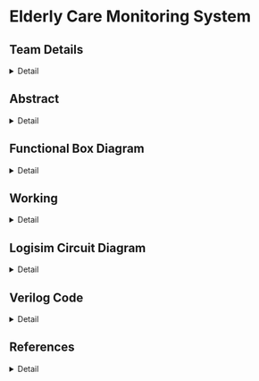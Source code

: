 # Elderly Care Monitoring System

<!-- First Section -->

## Team Details

<details>
  <summary>Detail</summary>

> Semester: 3rd Sem B. Tech. CSE

> Section: S1

> Member-1: Aayushman, 231CS105, aayushman.231cs105@nitk.edu.in

> Member-2: Atharva Parkhi, 231CS115, aparkhi.231cs115@nitk.edu.in

> Member-3: Sahil Mengji, 231CS151, sahilmengji.231cs151@nitk.edu.in

</details>

<!-- Second Section -->

## Abstract

<details>
  <summary>Detail</summary>
  
  > The motivation for developing an Elderly Care Monitoring System arises from the
pressing need to ensure the safety and well-being of the aging population, especially those
living independently. Real-time health monitoring solutions can detect critical conditions
like abnormal heart rates, high temperatures, and falls, reducing health risks. Further-
more, managing multiple medications can be challenging for seniors, so incorporating a
medicine reminder feature helps ensure timely intake and prevents missed doses. This
system provides peace of mind for caregivers, enabling timely medical intervention and
better health management.<br><br>
The growing elderly population faces significant challenges in health management and
safety. Many seniors struggle to monitor vital health parameters, leading to unnoticed
risks. The complexity of medication regimens can result in missed doses, jeopardizing
their well-being. This project aims to create a comprehensive system that integrates
health monitoring, fall detection, and medication reminders, along with a fall recovery
timer to track recovery times after falls. This enhances safety, ensures timely assistance,
and improves the quality of life for elderly individuals living independently.<br> <br>
Here are the features of the Elderly Care Monitoring System:<br>
~ Real-Time Health Monitoring: Continuously tracks vital parameters such as heart
rate and body temperature, providing immediate alerts for abnormalities.<br>
~ Error-free Fall Detection Mechanism: Quickly identifies falls and notifies caregivers
at the same time avoiding any false alarms using a robust recovery timer system and
debouncing system, ensuring prompt assistance in emergencies.<br>
~ Medicine Reminder System: Alerts seniors when to take their medications, prevent-
ing missed doses and promoting adherence to medication schedules.
</details>

<!-- Third Section -->
## Functional Box Diagram
<details>
  <summary>Detail</summary>

> ![Block Diagram](Snapshots/Block2png.png)

</details>

## Working

<details>
  <summary>Detail</summary>

> The Elderly Monitoring System is designed to assist in the continuous health and safety monitoring of elderly individuals. It integrates multiple modules, each serving a specific function to enhance the well-being and daily life of the user. The system consists of the following core components: <br>

 Control System: It is used to identify what module we are interested in looking at a particular instance between BPM monitoring and Temperature monitoring. It is made using a simple finite state machine, which contains three states: BPM monitoring, Temperature monitoring and Idle State which is accomplished using D flip flops.<br>

> ![](Snapshots/Control2.png) <br>

 
BPM Monitoring: This module tracks the user's heart rate (beats per minute). It triggers an alert if the BPM falls outside the normal range, helping detect any irregularities in real-time.<br>

It contains a simple  structure in which we measure beats per minute of a person. In our case, we measure it for 10 seconds using a counter and a mono pulse button, thus giving the pulse manually, and multiply it by 6 using a multiplier thus getting it for a minute. Then that value is compared to certain threshold values determined for a person of old age using a comparator and if the measured values doesn't lie in the particular slot then the monitor returns an abnormal state. It also shows the current BPM of the patient.<br><br>

> ![](Snapshots/bpm2.png) <br>

Temperature Monitoring: This module measures the user's body temperature and monitors for abnormal fluctuations. If the temperature deviates from a healthy range, an alert is activated to prompt immediate action. Special handling is included to ensure no false alerts when the sensor detects a reading of zero. <br>

So the temperature is detected using a sensor, and if it falls below or above certain threshold values determined for old age people which is compared in our circuits using comparators, then it is an abnormality and it shows on the LED or output generated.<br><br>

> ![](Snapshots/temp2.png) <br>
Medicine Reminder: The medicine reminder module is programmed to provide timely alerts to the user when it's time to take their medication. This helps ensure adherence to prescribed medication schedules. <br>

At certain intervals, the patient gets a reminder for taking his/her medicines, which is executed using a simple counter and timer circuits. <br><br>

Fall Detection System: The fall detection system monitors for any sudden movements or lack of movement that could indicate a fall. In the event of a detected fall, the system sends an immediate alert to caregivers or family members, ensuring a quick response.<br>

This intricate system includes a debouncing system which ensures that no noisy signals pass through in the circuit and only stable signals do. This is done using D flip flops. When a stable signal reaches the system, a recovery timer starts executed using a counter thus allowing the user to reset the timer if the fall isn't serious. The reset button is executed using S flip flop. If the patient fails to press the reset button before the recovery timer ends, then an alarm is sent.<br><br>

> ![](Snapshots/fall2.png) <br>

</details>

<!-- Fourth Section -->

## Logisim Circuit Diagram

<details>
  <summary>Detail</summary>
This is the main circuit diagram of our Elderly Care Monitoring System, which contains the following modules:
  BPM Monitor<br>
  Temperature Monitor<br>
  Fall Detection System<br>
  Medicine Reminder<br>
  Control System<br>
> ![Main Circuit](Snapshots/main.png)<br> <br>
  BPM Monitor takes pulses of the patient and returns whether it is abnormal or normal.
> ![BPM monitor](Snapshots/bpm1.png)<br> <br>
  Temperature Monitor takes temperature of the patient and returns  whether it is abnormal or normal.
> ![Temperature monitor](Snapshots/temp1.png)<br> <br>
  Fall detection system detects a fall, which passes through a debouncing system and starts a recovery timer which sends an alert after 30 seconds if it is not reset.
> ![Fall Detection System](Snapshots/fall1.png)<br> <br>
  Medicine Reminder helps the patient to avoid missing any doses of their prescribed medication, thus taking care of their health.
> ![Medicine Reminder](Snapshots/medicine1.png)<br> <br>
  COntrol System helps to decide which state are we currently on.
> ![Control System](Snapshots/control1.png)<br> <br>

</details>

<!-- Fifth Section -->

## Verilog Code

<details>
  <summary>Detail</summary>

module S1_T10(
    input wire clk,
    input wire reset,
    input wire mono_pulse,
    input wire fall_detector,
    input wire [7:0] temperature,
    output wire bpm_state,  
    output wire temp_state,
    output wire fall_state,
    output wire medicine_reminder,
    output wire idle_state
);

wire [4:0] bpm;
wire temp_high;

// Instantiate sub-modules
BPM_Monitor bpm_monitor (
    .clk(clk),
    .reset(reset),
    .mono_pulse(mono_pulse),
    .bpm(bpm),
    .bpm_state(bpm_state)
);

Temperature_Monitor temp_monitor (
    .temperature(temperature),
    .temp_high(temp_high),
    .temp_state(temp_state)
);

Medicine_Reminder med_reminder (
    .clk(clk),
    .reset(reset),
    .medicine_reminder(medicine_reminder)
);

Fall_Detection fall_detection (
    .clk(clk),
    .reset(reset),
    .fall_detector(fall_detector),
    .fall_state(fall_state)
);

Control_System control_system (
    .clk(clk),
    .bpm_state(bpm_state),
    .temp_state(temp_state),
    .fall_state(fall_state),
    .idle_state(idle_state)
);

endmodule

module BPM_Monitor(
    input wire clk,
    input wire reset,
    input wire mono_pulse,
    output reg [4:0] bpm,
    output reg bpm_state
);

reg [3:0] pulse_counter;
reg [4:0] bpm_counter;

always @(posedge clk or posedge reset) begin
    if (reset) begin
        pulse_counter <= 4'b0;
        bpm_counter <= 5'b0;
        bpm <= 5'b0;
        bpm_state <= 1'b0;
    end else begin
        if (mono_pulse) begin
            pulse_counter <= pulse_counter + 1'b1;
            if (pulse_counter == 4'd10) begin
                bpm <= bpm_counter;  // Set BPM after 10 pulses
                bpm_counter <= 5'b0; // Reset BPM counter
                pulse_counter <= 4'b0; // Reset pulse counter
            end
        end
        
        bpm_counter <= bpm_counter + 1'b1; // Count BPM continuously
        
        // Determine BPM state
        bpm_state <= (bpm > 5'd20) ? 1'b1 : 1'b0;
    end
end

endmodule

module Temperature_Monitor(
    input wire [7:0] temperature,
    output wire temp_high,
    output wire temp_state
);

// High temperature threshold logic
assign temp_high = (temperature > 8'd97) ? 1'b1 : 1'b0;
// Determine if the temperature is critically high
assign temp_state = (temperature > 8'd100) ? 1'b1 : 1'b0;

endmodule

module Medicine_Reminder(
    input wire clk,
    input wire reset,
    output reg medicine_reminder
);

reg [11:0] counter; // Counter for time intervals
reg [3:0] medicine_counter; // Medicine reminder count

always @(posedge clk or posedge reset) begin
    if (reset) begin
        counter <= 12'b0;
        medicine_counter <= 4'b0;
        medicine_reminder <= 1'b0;
    end else begin
        // Check if 600 clock cycles have passed
        if (counter == 12'd600) begin
            counter <= 12'b0; // Reset the counter
            if (medicine_counter < 4'd10) begin
                medicine_reminder <= 1'b1; // Trigger reminder
                medicine_counter <= medicine_counter + 1'b1; // Increment medicine counter
            end else begin
                medicine_reminder <= 1'b0; // Reset reminder after all medicine reminders
            end
        end else begin
            counter <= counter + 1'b1; // Increment main counter
        end
    end
end

endmodule

module Fall_Detection(
    input wire clk,
    input wire reset,
    input wire fall_detector,
    output reg fall_state
);

reg [4:0] fall_counter;
reg debounced_signal;
reg [1:0] sample_count;

always @(posedge clk or posedge reset) begin
    if (reset) begin
        fall_counter <= 5'b0;
        fall_state <= 1'b0;
        debounced_signal <= 1'b0;
        sample_count <= 2'b0;
    end else begin
        // Debounce logic
        if (fall_detector) begin
            sample_count <= sample_count + 1'b1;
            if (sample_count == 2'b11) begin // Check if the signal is high for enough samples
                debounced_signal <= 1'b1;
            end
        end else begin
            sample_count <= 2'b0; // Reset if low
            debounced_signal <= 1'b0; // Reset debounced signal
        end

        // Count how many clock cycles the debounced signal is high
        if (debounced_signal) begin
            fall_counter <= fall_counter + 1'b1;
            if (fall_counter >= 5'd20) begin
                fall_state <= 1'b1; // Trigger fall state
            end
        end else begin
            fall_counter <= 5'b0; // Reset counter if no fall detected
            fall_state <= 1'b0; // Reset fall state
        end
    end
end

endmodule

module Control_System(
    input wire clk,
    input wire bpm_state,
    input wire temp_state,
    input wire fall_state,
    output reg idle_state
);

reg [1:0] state;

always @(posedge clk) begin
    case (state)
        2'b00: begin // Idle state
            if (bpm_state) 
                state <= 2'b01; // Transition to BPM state
            else if (temp_state) 
                state <= 2'b10; // Transition to Temperature state
            else if (fall_state) 
                state <= 2'b11; // Transition to Fall state
            else 
                idle_state <= 1'b1; // Remain idle
        end
        2'b01: begin // BPM active
            if (!bpm_state) 
                state <= 2'b00; // Return to idle if BPM is normal
            idle_state <= 1'b0;
        end
        2'b10: begin // Temperature alert
            if (!temp_state) 
                state <= 2'b00; // Return to idle if temperature is normal
            idle_state <= 1'b0;
        end
        2'b11: begin // Fall detected
            if (!fall_state) 
                state <= 2'b00; // Return to idle if no fall detected
            idle_state <= 1'b0;
        end
    endcase
end

endmodule

`timescale 1ns / 1ps

module S1_T10_tb;

    // Common signals
    reg clk;
    reg reset;

    // Fall Detection signals
    reg fall_detector;
    wire fall_state;

    // BPM Monitor signals
    reg mono_pulse;
    wire [4:0] bpm;
    wire bpm_state;

    // Temperature Monitor signals
    reg [7:0] temperature;
    wire temp_high;
    wire temp_state;

    // Medicine Reminder signals
    wire medicine_reminder;

    // Instantiate all modules
    Fall_Detection fall_detection_inst (
        .clk(clk),
        .reset(reset),
        .fall_detector(fall_detector),
        .fall_state(fall_state)
    );

    BPM_Monitor bpm_monitor_inst (
        .clk(clk),
        .reset(reset),
        .mono_pulse(mono_pulse),
        .bpm(bpm),
        .bpm_state(bpm_state)
    );

    Temperature_Monitor temp_monitor_inst (
        .temperature(temperature),
        .temp_high(temp_high),
        .temp_state(temp_state)
    );

    Medicine_Reminder medicine_reminder_inst (
        .clk(clk),
        .reset(reset),
        .medicine_reminder(medicine_reminder)
    );

    // Clock generation
    initial begin
        clk = 0;
        forever #5 clk = ~clk;
    end

    // Test procedure
    initial begin
        // Initialize
        reset = 1;
        fall_detector = 0;
        mono_pulse = 0;
        temperature = 8'd98;
        #100 reset = 0;

        // Run tests for each module
        test_fall_detection();
        test_bpm_monitor();
        test_temperature_monitor();
        test_medicine_reminder();

        $finish;
    end

    // Fall Detection test task
    task test_fall_detection;
        integer i;
        reg [31:0] fall_duration;
        begin
            $display("\nFall Detection Test Cases");
            $display("+-------+----------------+--------------+");
            $display("| Case  | Fall Duration  | Fall State   |");
            $display("+-------+----------------+--------------+");

            for (i = 1; i <= 30; i = i + 1) begin
                fall_duration = $urandom_range(5, 50);
                
                fall_detector = 1;
                #(fall_duration);
                fall_detector = 0;
                #10;

                $display("| %3d   | %14d | %12b |", i, fall_duration, fall_state);
            end

            $display("+-------+----------------+--------------+");
        end
    endtask

    // BPM Monitor test task
    task test_bpm_monitor;
        integer i, j;
        reg [31:0] num_pulses;
        begin
            $display("\nBPM Monitor Test Cases");
            $display("+-------+--------------+--------+-----------+");
            $display("| Case  | Pulse Count  | BPM    | BPM State |");
            $display("+-------+--------------+--------+-----------+");

            for (i = 1; i <= 35; i = i + 1) begin
                num_pulses = $urandom_range(5, 60);
                
                for (j = 0; j < num_pulses; j = j + 1) begin
                    mono_pulse = 1;
                    #10;
                    mono_pulse = 0;
                    #10;
                end
                
                #100; // Wait for BPM calculation

                $display("| %3d   | %12d | %6d | %9b |", i, num_pulses, bpm, bpm_state);
            end

            $display("+-------+--------------+--------+-----------+");
        end
    endtask

    // Temperature Monitor test task
    task test_temperature_monitor;
        integer i;
        reg [7:0] temp_value;
        begin
            $display("\nTemperature Monitor Test Cases");
            $display("+-------+-------------+-----------+------------+");
            $display("| Case  | Temperature | Temp High | Temp State |");
            $display("+-------+-------------+-----------+------------+");

            for (i = 1; i <= 40; i = i + 1) begin
                temp_value = $urandom_range(85, 110);
                temperature = temp_value;
                #10;

                $display("| %3d   | %11d | %9b | %10b |", i, temp_value, temp_high, temp_state);
            end

            $display("+-------+-------------+-----------+------------+");
        end
    endtask

    // Medicine Reminder test task
    task test_medicine_reminder;
        integer i;
        reg [31:0] wait_time;
        begin
            $display("\nMedicine Reminder Test Cases");
            $display("+-------+------------+-------------------+");
            $display("| Case  | Wait Time  | Medicine Reminder |");
            $display("+-------+------------+-------------------+");

            for (i = 1; i <= 25; i = i + 1) begin
                wait_time = $urandom_range(500, 700);
                #(wait_time);

                $display("| %3d   | %10d | %17b |", i, wait_time, medicine_reminder);
            end

            $display("+-------+------------+-------------------+");
        end
    endtask

endmodule

</details>

## References

<details>
  <summary>Detail</summary>

> http://www.csroc.org.tw/journal/JOC24-2/JOC24-2-1.pdf<br>
https://www.safewise.com/what-is-fall-detection/<br>
https://blogs.worldbank.org/en/health/health-systems-must-address-unique-needs-aging-populations<br>
